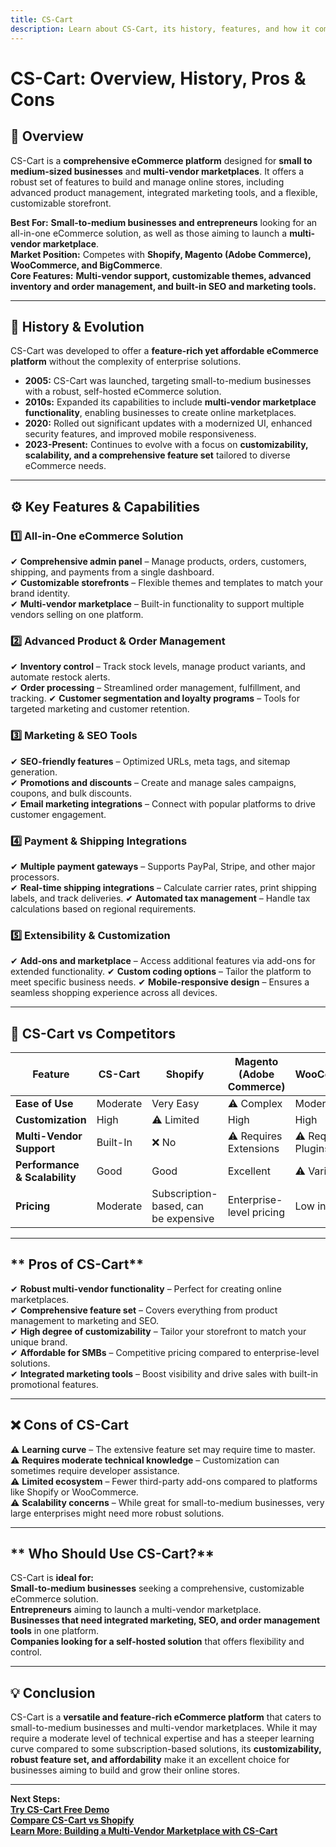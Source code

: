```yaml
---
title: CS-Cart  
description: Learn about CS-Cart, its history, features, and how it compares to other eCommerce platforms.
---
```


# **CS-Cart: Overview, History, Pros & Cons**

## **📌 Overview**  
CS-Cart is a **comprehensive eCommerce platform** designed for **small to medium-sized businesses** and **multi-vendor marketplaces**. It offers a robust set of features to build and manage online stores, including advanced product management, integrated marketing tools, and a flexible, customizable storefront.

 **Best For:** **Small-to-medium businesses and entrepreneurs** looking for an all-in-one eCommerce solution, as well as those aiming to launch a **multi-vendor marketplace**.  
 **Market Position:** Competes with **Shopify, Magento (Adobe Commerce), WooCommerce, and BigCommerce**.  
 **Core Features:** **Multi-vendor support, customizable themes, advanced inventory and order management, and built-in SEO and marketing tools.**

---

## **📜 History & Evolution**  
CS-Cart was developed to offer a **feature-rich yet affordable eCommerce platform** without the complexity of enterprise solutions.

- **2005:** CS-Cart was launched, targeting small-to-medium businesses with a robust, self-hosted eCommerce solution.
- **2010s:** Expanded its capabilities to include **multi-vendor marketplace functionality**, enabling businesses to create online marketplaces.
- **2020:** Rolled out significant updates with a modernized UI, enhanced security features, and improved mobile responsiveness.
- **2023-Present:** Continues to evolve with a focus on **customizability, scalability, and a comprehensive feature set** tailored to diverse eCommerce needs.

---

## **⚙️ Key Features & Capabilities**

### **1️⃣ All-in-One eCommerce Solution**  
✔ **Comprehensive admin panel** – Manage products, orders, customers, shipping, and payments from a single dashboard.  
✔ **Customizable storefronts** – Flexible themes and templates to match your brand identity.  
✔ **Multi-vendor marketplace** – Built-in functionality to support multiple vendors selling on one platform.

### **2️⃣ Advanced Product & Order Management**  
✔ **Inventory control** – Track stock levels, manage product variants, and automate restock alerts.  
✔ **Order processing** – Streamlined order management, fulfillment, and tracking.
✔ **Customer segmentation and loyalty programs** – Tools for targeted marketing and customer retention.

### **3️⃣ Marketing & SEO Tools**  
✔ **SEO-friendly features** – Optimized URLs, meta tags, and sitemap generation.  
✔ **Promotions and discounts** – Create and manage sales campaigns, coupons, and bulk discounts.  
✔ **Email marketing integrations** – Connect with popular platforms to drive customer engagement.

### **4️⃣ Payment & Shipping Integrations**  
✔ **Multiple payment gateways** – Supports PayPal, Stripe, and other major processors.  
✔ **Real-time shipping integrations** – Calculate carrier rates, print shipping labels, and track deliveries.
✔ **Automated tax management** – Handle tax calculations based on regional requirements.

### **5️⃣ Extensibility & Customization**  
✔ **Add-ons and marketplace** – Access additional features via add-ons for extended functionality.
✔ **Custom coding options** – Tailor the platform to meet specific business needs.
✔ **Mobile-responsive design** – Ensures a seamless shopping experience across all devices.

---

## **🔄 CS-Cart vs Competitors**

| Feature                    | CS-Cart           | Shopify        | Magento (Adobe Commerce) | WooCommerce  | BigCommerce      |
|----------------------------|-------------------|----------------|--------------------------|--------------|------------------|
| **Ease of Use**            |  Moderate       |  Very Easy   | ⚠ Complex                |  Moderate  |  Easy          |
| **Customization**          |  High           | ⚠ Limited     |  High                  |  High      | ⚠ Moderate      |
| **Multi-Vendor Support**   |  Built-In       | ❌ No         | ⚠ Requires Extensions    | ⚠ Requires Plugins | ⚠ Limited      |
| **Performance & Scalability** |  Good       |  Good       |  Excellent             | ⚠ Varies    |  Good          |
| **Pricing**                | Moderate          | Subscription-based, can be expensive | Enterprise-level pricing | Low initial cost | Moderate to high |

---

## ** Pros of CS-Cart**  
✔ **Robust multi-vendor functionality** – Perfect for creating online marketplaces.  
✔ **Comprehensive feature set** – Covers everything from product management to marketing and SEO.  
✔ **High degree of customizability** – Tailor your storefront to match your unique brand.  
✔ **Affordable for SMBs** – Competitive pricing compared to enterprise-level solutions.  
✔ **Integrated marketing tools** – Boost visibility and drive sales with built-in promotional features.

---

## **❌ Cons of CS-Cart**  
⚠ **Learning curve** – The extensive feature set may require time to master.  
⚠ **Requires moderate technical knowledge** – Customization can sometimes require developer assistance.  
⚠ **Limited ecosystem** – Fewer third-party add-ons compared to platforms like Shopify or WooCommerce.  
⚠ **Scalability concerns** – While great for small-to-medium businesses, very large enterprises might need more robust solutions.

---

## ** Who Should Use CS-Cart?**  
CS-Cart is **ideal for:**  
 **Small-to-medium businesses** seeking a comprehensive, customizable eCommerce solution.  
 **Entrepreneurs** aiming to launch a multi-vendor marketplace.  
 **Businesses that need integrated marketing, SEO, and order management tools** in one platform.  
 **Companies looking for a self-hosted solution** that offers flexibility and control.

---

## **💡 Conclusion**  
CS-Cart is a **versatile and feature-rich eCommerce platform** that caters to small-to-medium businesses and multi-vendor marketplaces. While it may require a moderate level of technical expertise and has a steeper learning curve compared to some subscription-based solutions, its **customizability, robust feature set, and affordability** make it an excellent choice for businesses aiming to build and grow their online stores.

---

 **Next Steps:**  
 **[Try CS-Cart Free Demo](https://www.cs-cart.com/)**  
 **[Compare CS-Cart vs Shopify](#)**  
 **[Learn More: Building a Multi-Vendor Marketplace with CS-Cart](#)**